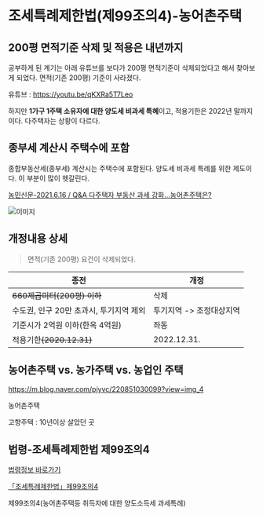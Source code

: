 # 조세특례제한법(제99조의4)-농어촌주택

## 200평 면적기준 삭제 및 적용은 내년까지

공부하게 된 계기는 아래 유튜브를 보다가 200평 면적기준이 삭제되었다고 해서 찾아보게 되었다. 면적(기존 200평) 기준이 사라졌다. 

유튜브 : https://youtu.be/qKXRa5T7Leo

하지만 **1가구 1주택 소유자에 대한 양도세 비과세 특혜**이고, 적용기한은 2022년 말까지이다. 다주택자는 상황이 다르다.

## 종부세 계산시 주택수에 포함

종합부동산세(종부세) 계산시는 주택수에 포함된다. 양도세 비과세 특례를 위한 제도이다. 이 부분이 많이 헷갈린다.

[농민신문-2021.6.16 / Q&A 다주택자 부동산 과세 강화…농어촌주택은?](https://www.nongmin.com/news/NEWS/POL/ETC/339903/view#:~:text=%ED%98%84%ED%96%89%20%EC%86%8C%EB%93%9D%EC%84%B8%EB%B2%95%EA%B3%BC%20%EC%A1%B0%EC%84%B8%ED%8A%B9%EB%A1%80,%EC%A3%BC%ED%83%9D%20%EB%B9%84%EA%B3%BC%EC%84%B8'%EB%A5%BC%20%EC%A0%81%EC%9A%A9%ED%95%9C%EB%8B%A4.)

![이미지](https://www.nongmin.com/upload/bbs/202106/20210615132741012/20210615132741012.jpg)

## 개정내용 상세

> 면적(기존 200평) 요건이 삭제되었다. 

| 종전                                    | 개정                     |
| --------------------------------------- | ------------------------ |
| ~~660제곱미터(200평) 이하~~             | 삭제                     |
| 수도권, 인구 20만 초과시, 투기지역 제외 | 투기지역 -> 조정대상지역 |
| 기준시가 2억원 이하(한옥 4억원)         | 좌동                     |
| 적용기한~~(2020.12.31)~~                | 2022.12.31.              |

## 농어촌주택 vs. 농가주택 vs. 농업인 주택

https://m.blog.naver.com/pjyvc/220851030099?view=img_4

농어촌주택

고향주택 : 10년이상 살았던 곳

## 법령-조세특례제한법 제99조의4

[법령정보 바로가기](https://www.law.go.kr/%EB%B2%95%EB%A0%B9/%EC%A1%B0%EC%84%B8%ED%8A%B9%EB%A1%80%EC%A0%9C%ED%95%9C%EB%B2%95/%EC%A0%9C99%EC%A1%B0%EC%9D%984)

[「조세특례제한법」제99조의4](https://txsi.hometax.go.kr/docs_new/common/customer/popup_law_jomun.jsp?thetext=조세특례제한법제99조의4)

제99조의4(농어촌주택등 취득자에 대한 양도소득세 과세특례)

